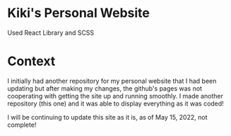 # Kiki's Personal Website

Used React Library and SCSS

# Context

I initially had another repository for my personal website that I had been updating but after making my changes, the github's pages was not cooperating with getting the site up and running smoothly. I made another repository (this one) and it was able to display everything as it was coded!

I will be continuing to update this site as it is, as of May 15, 2022, not complete!
